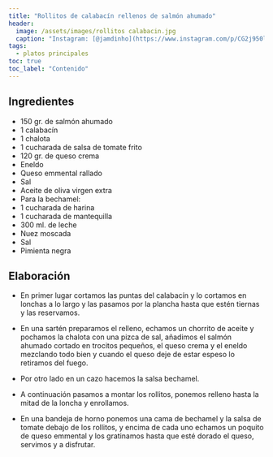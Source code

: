 ```yaml
---
title: "Rollitos de calabacín rellenos de salmón ahumado"
header:
  image: /assets/images/rollitos calabacin.jpg
  caption: "Instagram: [@jamdinho](https://www.instagram.com/p/CG2j950lqTC/)"
tags:
  - platos principales
toc: true
toc_label: "Contenido"
---
```



## Ingredientes

- 150 gr. de salmón ahumado
- 1 calabacín
- 1 chalota
- 1 cucharada de salsa de tomate frito
- 120 gr. de queso crema
- Eneldo
- Queso emmental rallado
- Sal
- Aceite de oliva virgen extra
- Para la bechamel:
- 1 cucharada de harina
- 1 cucharada de mantequilla
- 300 ml. de leche
- Nuez moscada
- Sal
- Pimienta negra


## Elaboración

- En primer lugar cortamos las puntas del calabacín y lo cortamos en lonchas a lo largo y las pasamos por la plancha hasta que estén tiernas y las reservamos.

- En una sartén preparamos el relleno, echamos un chorrito de aceite y pochamos la chalota con una pizca de sal, añadimos el salmón ahumado cortado en trocitos pequeños, el queso crema y el eneldo mezclando todo bien y cuando el queso deje de estar espeso lo retiramos del fuego.

- Por otro lado en un cazo hacemos la salsa bechamel.

- A continuación pasamos a montar los rollitos, ponemos relleno hasta la mitad de la loncha y enrollamos.

- En una bandeja de horno ponemos una cama de bechamel y la salsa de tomate debajo de los rollitos, y encima de cada uno echamos un poquito de queso emmental y los gratinamos hasta que esté dorado el queso, servimos y a disfrutar.